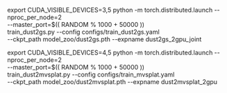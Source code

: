 export CUDA_VISIBLE_DEVICES=3,5
python -m torch.distributed.launch --nproc_per_node=2 \
       --master_port=$(( RANDOM % 1000 + 50000 )) \
       train_dust2gs.py --config configs/train_dust2gs.yaml \
       --ckpt_path model_zoo/dust2gs.pth --expname dust2gs_2gpu_joint



export CUDA_VISIBLE_DEVICES=4,5
python -m torch.distributed.launch --nproc_per_node=2 \
       --master_port=$(( RANDOM % 1000 + 50000 )) \
       train_dust2mvsplat.py --config configs/train_mvsplat.yaml \
       --ckpt_path model_zoo/dust2mvsplat.pth --expname dust2mvsplat_2gpu